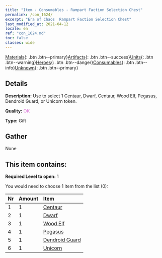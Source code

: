 ```yaml
---
title: "Item - Consumables - Rampart Faction Selection Chest"
permalink: /con_1624/
excerpt: "Era of Chaos  Rampart Faction Selection Chest"
last_modified_at: 2021-04-12
locale: en
ref: "con_1624.md"
toc: false
classes: wide
---
```

 [Materials](/){: .btn .btn--primary}[Artifacts](/Artifacts/){: .btn .btn--success}[Units](/Units/){: .btn .btn--warning}[Heroes](/Heroes/){: .btn .btn--danger}[Consumables](/Consumables/){: .btn .btn--info}[Unknown](/Unknown/){: .btn .btn--primary}

## Details
 **Description:** Use to select 1 Centaur, Dwarf, Centaur, Wood Elf, Pegasus, Dendroid Guard, or Unicorn token.

 **Quality:** <span style="color: #DA70D6">OK</span>

 **Type:** Gift

## Gather

  None

## This item contains:

 **Required Level to open:** 1

 You would need to choose 1 item from the list (0):

  | Nr | Amount |     Item    |
  |:---|:-------|:------------|
  | 1 | 1 | [Centaur](/Items/unt_199/) | 
  | 2 | 1 | [Dwarf](/Items/unt_200/) | 
  | 3 | 1 | [Wood Elf](/Items/unt_201/) | 
  | 4 | 1 | [Pegasus](/Items/unt_202/) | 
  | 5 | 1 | [Dendroid Guard](/Items/unt_203/) | 
  | 6 | 1 | [Unicorn](/Items/unt_204/) | 
